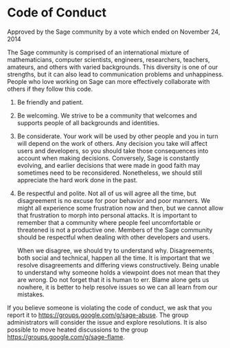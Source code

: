 # Code of Conduct #

Approved by the Sage community by a vote which ended on November 24, 2014

The Sage community is comprised of an international mixture of mathematicians,
computer scientists, engineers, researchers, teachers, amateurs, and others
with varied backgrounds. This diversity is one of our strengths, but it can
also lead to communication problems and unhappiness. People who love working on
Sage can more effectively collaborate with others if they follow this code.

1. Be friendly and patient.

2. Be welcoming. We strive to be a community that welcomes and supports people
   of all backgrounds and identities.

3. Be considerate. Your work will be used by other people and you in turn will
   depend on the work of others. Any decision you take will affect users and
   developers, so you should take those consequences into account when making
   decisions. Conversely, Sage is constantly evolving, and earlier decisions
   that were made in good faith may sometimes need to be reconsidered.
   Nonetheless, we should still appreciate the hard work done in the past.

4. Be respectful and polite. Not all of us will agree all the time, but
   disagreement is no excuse for poor behavior and poor manners. We might all
   experience some frustration now and then, but we cannot allow that
   frustration to morph into personal attacks. It is important to remember that
   a community where people feel uncomfortable or threatened is not a
   productive one. Members of the Sage community should be respectful when
   dealing with other developers and users.

   When we disagree, we should try to understand why. Disagreements, both
   social and technical, happen all the time. It is important that we resolve
   disagreements and differing views constructively. Being unable to understand
   why someone holds a viewpoint does not mean that they are wrong. Do not
   forget that it is human to err. Blame alone gets us nowhere, it is better to
   help resolve issues so we can all learn from our mistakes.

If you believe someone is violating the code of conduct, we ask that you report
it to https://groups.google.com/g/sage-abuse. The group administrators will
consider the issue and explore resolutions.  It is also possible to move heated
discussions to the group https://groups.google.com/g/sage-flame.

